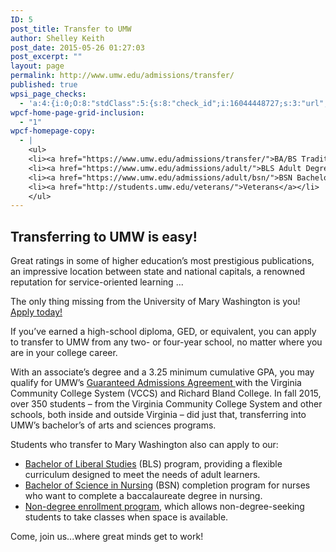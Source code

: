 ```yaml
---
ID: 5
post_title: Transfer to UMW
author: Shelley Keith
post_date: 2015-05-26 01:27:03
post_excerpt: ""
layout: page
permalink: http://www.umw.edu/admissions/transfer/
published: true
wpsi_page_checks:
  - 'a:4:{i:0;O:8:"stdClass":5:{s:8:"check_id";i:16044448727;s:3:"url";s:39:"http://www.umw.edu/admissions/transfer/";s:6:"status";s:8:"checking";s:6:"_links";O:8:"stdClass":1:{s:9:"pagecheck";s:65:"https://api.siteimprove.com/v1/sites/448702/pagecheck/16044448727";}s:4:"time";i:1457979648;}i:1;O:8:"stdClass":5:{s:8:"check_id";i:16044448727;s:3:"url";s:39:"http://www.umw.edu/admissions/transfer/";s:6:"status";s:8:"checking";s:6:"_links";O:8:"stdClass":1:{s:9:"pagecheck";s:65:"https://api.siteimprove.com/v1/sites/448702/pagecheck/16044448727";}s:4:"time";i:1457979636;}i:2;O:8:"stdClass":5:{s:8:"check_id";i:16044448727;s:3:"url";s:39:"http://www.umw.edu/admissions/transfer/";s:6:"status";s:8:"checking";s:6:"_links";O:8:"stdClass":1:{s:9:"pagecheck";s:65:"https://api.siteimprove.com/v1/sites/448702/pagecheck/16044448727";}s:4:"time";i:1457979615;}i:3;O:8:"stdClass":5:{s:8:"check_id";i:16044448727;s:3:"url";s:39:"http://www.umw.edu/admissions/transfer/";s:6:"status";s:8:"checking";s:6:"_links";O:8:"stdClass":1:{s:9:"pagecheck";s:65:"https://api.siteimprove.com/v1/sites/448702/pagecheck/16044448727";}s:4:"time";i:1457979589;}}'
wpcf-home-page-grid-inclusion:
  - "1"
wpcf-homepage-copy:
  - |
    <ul>
    <li><a href="https://www.umw.edu/admissions/transfer/">BA/BS Traditional Transfer</a></li>
    <li><a href="https://www.umw.edu/admissions/adult/">BLS Adult Degree Completion</a></li>
    <li><a href="https://www.umw.edu/admissions/adult/bsn/">BSN Bachelor of Science in Nursing</a></li>
    <li><a href="http://students.umw.edu/veterans/">Veterans</a></li>
    </ul>
---
```

<h2>Transferring to UMW is easy!</h2>
Great ratings in some of higher education’s most prestigious publications, an impressive location between state and national capitals, a renowned reputation for service-oriented learning ...

The only thing missing from the University of Mary Washington is you! <a href="http://www.umw.edu/admissions/apply">Apply today!</a>

If you’ve earned a high-school diploma, GED, or equivalent, you can apply to transfer to UMW from any two- or four-year school, no matter where you are in your college career.

With an associate’s degree and a 3.25 minimum cumulative GPA, you may qualify for UMW’s <a href="/admissions/transfer/guaranteed-admission-agreement/">Guaranteed Admissions Agreement </a>with the Virginia Community College System (VCCS) and Richard Bland College. In fall 2015, over 350 students – from the Virginia Community College System and other schools, both inside and outside Virginia – did just that, transferring into UMW’s bachelor’s of arts and sciences programs.

Students who transfer to Mary Washington also can apply to our:
<ul>
 	<li><a href="http://cas.umw.edu/bls/">Bachelor of Liberal Studies</a> (BLS) program, providing a flexible curriculum designed to meet the needs of adult learners.</li>
 	<li><a href="http://cas.umw.edu/bsn-program/">Bachelor of Science in Nursing</a> (BSN) completion program for nurses who want to complete a baccalaureate degree in nursing.</li>
 	<li><a href="http://academics.umw.edu/registrar/registration-instructions-for-nondegree-students-and-auditors/">Non-degree enrollment program</a>, which allows non-degree-seeking students to take classes when space is available.</li>
</ul>
Come, join us...where great minds get to work!